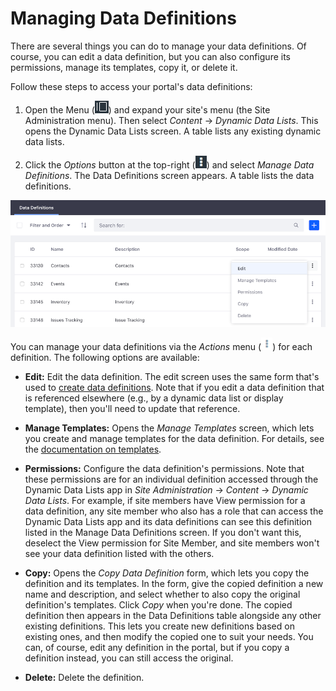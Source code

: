 # Managing Data Definitions

There are several things you can do to manage your data definitions. Of course, 
you can edit a data definition, but you can also configure its permissions, 
manage its templates, copy it, or delete it. 

Follow these steps to access your portal's data definitions: 

1.  Open the Menu 
    (![Menu](../../../../images/icon-menu.png)) 
    and expand your site's menu (the Site Administration menu). Then select 
    *Content* &rarr; *Dynamic Data Lists*. This opens the Dynamic Data Lists 
    screen. A table lists any existing dynamic data lists. 

2.  Click the *Options* button at the top-right 
    (![Options](../../../../images/icon-options.png)) 
    and select *Manage Data Definitions*. The Data Definitions screen appears. A 
    table lists the data definitions. 

![Figure 1: You can copy an existing data definition, manage its templates, and more.](../../../../images/ddl-definitions-actions.png)

You can manage your data definitions via the *Actions* menu 
(![Actions](../../../../images/icon-actions.png)) 
for each definition. The following options are available: 

-   **Edit:** Edit the data definition. The edit screen uses the same form 
    that's used to 
    [create data definitions](liferay.com). 
    Note that if you edit a data definition that is referenced elsewhere (e.g., 
    by a dynamic data list or display template), then you'll need to update that 
    reference. 

-   **Manage Templates:** Opens the *Manage Templates* screen, which lets you 
    create and manage templates for the data definition. For details, see the 
    [documentation on templates](liferay.com). 

-   **Permissions:** Configure the data definition's permissions. Note that 
    these permissions are for an individual definition accessed through the 
    Dynamic Data Lists app in *Site Administration* &rarr; *Content* &rarr; 
    *Dynamic Data Lists*. For example, if site members have View permission for 
    a data definition, any site member who also has a role that can access the 
    Dynamic Data Lists app and its data definitions can see this definition 
    listed in the Manage Data Definitions screen. If you don't want this, 
    deselect the View permission for Site Member, and site members won't see 
    your data definition listed with the others. 

-   **Copy:** Opens the *Copy Data Definition* form, which lets you copy the 
    definition and its templates. In the form, give the copied definition a new 
    name and description, and select whether to also copy the original 
    definition's templates. Click *Copy* when you're done. The copied definition 
    then appears in the Data Definitions table alongside any other existing 
    definitions. This lets you create new definitions based on existing ones, 
    and then modify the copied one to suit your needs. You can, of course, edit 
    any definition in the portal, but if you copy a definition instead, you can 
    still access the original. 

-   **Delete:** Delete the definition. 
